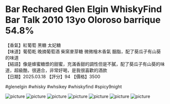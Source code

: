 # Bar Rechared Glen Elgin WhiskyFind Bar Talk 2010 13yo Oloroso barrique 54.8%

【香氣】紅葡萄 黑糖 太妃糖  
【味道】葡萄乾 晚摘葡萄酒 柴窯麥芽糖 微微檜木香氣 胭脂，配了葵瓜子有山葵的味道  
【結語】像是蜂蜜糖漿的甜蜜，充滿香甜的調性但是不膩，配了葵瓜子有山葵的味道，超級酷，很適合，非常好喝，是我很喜歡的酒款  
【日期】2025.03.18
【評分】94
【價格】3500

#glenelgin
#whisky
#whsikey
#whiskyfind
#spicy9night

![picture](./1.png)
![picture](./2.png)
![picture](./3.png)
![picture](./4.png)
![picture](./5.png)
![picture](./6.gif)
![picture](./11.jpg)